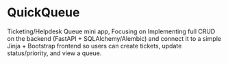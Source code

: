 # QuickQueue
Ticketing/Helpdesk Queue mini app, Focusing on Implementing full CRUD on the backend (FastAPI + SQLAlchemy/Alembic) and connect it to a simple Jinja + Bootstrap frontend so users can create tickets, update status/priority, and view a queue.
